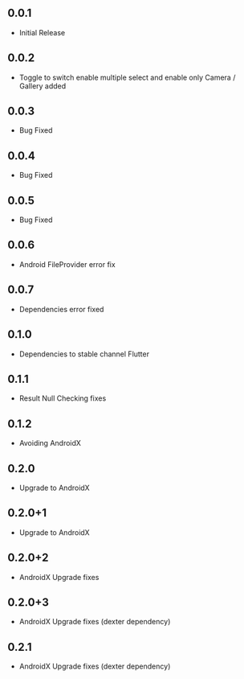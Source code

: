 ## 0.0.1

* Initial Release

## 0.0.2

* Toggle to switch enable multiple select and enable only Camera / Gallery added 

## 0.0.3

* Bug Fixed

## 0.0.4

* Bug Fixed

## 0.0.5

* Bug Fixed

## 0.0.6

* Android FileProvider error fix

## 0.0.7

* Dependencies error fixed

## 0.1.0

* Dependencies to stable channel Flutter

## 0.1.1

* Result Null Checking fixes

## 0.1.2

* Avoiding AndroidX

## 0.2.0

* Upgrade to AndroidX

## 0.2.0+1

* Upgrade to AndroidX

## 0.2.0+2

* AndroidX Upgrade fixes

## 0.2.0+3

* AndroidX Upgrade fixes (dexter dependency)

## 0.2.1

* AndroidX Upgrade fixes (dexter dependency)
